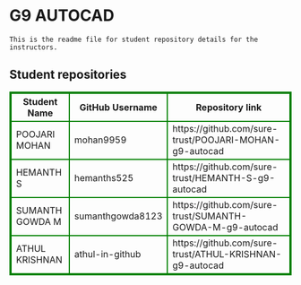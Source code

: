 # G9 AUTOCAD
    This is the readme file for student repository details for the instructors.
## Student repositories 
<table style="border : 2px solid green; width:100%;">
<tr >
<th style="border : 2px solid green;">Student Name</th>
<th style="border : 2px solid green;">GitHub Username</th>
<th style="border : 2px solid green;">Repository link</th>
</tr>
<tr style="border : 2px solid green;">
<td style="border : 2px solid green;">POOJARI MOHAN</td> 

<td style="border : 2px solid green;">mohan9959</td> 

<td style="border : 2px solid green;">https://github.com/sure-trust/POOJARI-MOHAN-g9-autocad</td> 
</tr>

<tr style="border : 2px solid green;">
<td style="border : 2px solid green;">HEMANTH S</td> 

<td style="border : 2px solid green;">hemanths525</td> 

<td style="border : 2px solid green;">https://github.com/sure-trust/HEMANTH-S-g9-autocad</td> 
</tr>

<tr style="border : 2px solid green;">
<td style="border : 2px solid green;">SUMANTH GOWDA M</td> 

<td style="border : 2px solid green;">sumanthgowda8123</td> 

<td style="border : 2px solid green;">https://github.com/sure-trust/SUMANTH-GOWDA-M-g9-autocad</td> 
</tr>

<tr style="border : 2px solid green;">
<td style="border : 2px solid green;">ATHUL KRISHNAN</td> 

<td style="border : 2px solid green;">athul-in-github</td> 

<td style="border : 2px solid green;">https://github.com/sure-trust/ATHUL-KRISHNAN-g9-autocad</td> 
</tr>
